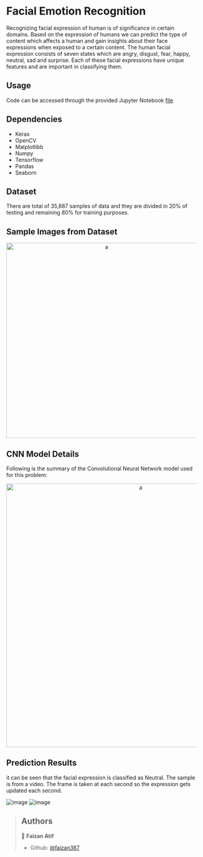 # Facial Emotion Recognition

Recognizing facial expression of human is of significance in certain domains. Based on the expression of humans we can predict the type of content which affects a human and gain insights about their face expressions when exposed to a certain content. The human facial expression consists of seven states which are angry, disgust, fear, happy, neutral, sad and surprise. Each of these facial expressions have unique features and are important in classifying them.

## Usage
Code can be accessed through the provided Jupyter Notebook [file](https://github.com/faizan387/Facial-Emotion-Recognition/blob/master/Facial_Expression_Training.ipynb)

## Dependencies
* Keras
* OpenCV
* Matplotlibb
* Numpy
* Tensorflow
* Pandas
* Seaborn

## Dataset
There are total of 35,887 samples of data and they are divided in 20% of testing and remaining 80% for training purposes.

## Sample Images from Dataset
<p align="center">
  <img width="515" alt="a" src="https://user-images.githubusercontent.com/54681019/122278339-3b7e1380-cf00-11eb-94c2-94914135f696.PNG">
</p>

## CNN Model Details
Following is the summary of the Convolutional Neural Network model used for this problem:
<p align="center">
  <img width="696" alt="a" src="https://user-images.githubusercontent.com/54681019/122278507-66686780-cf00-11eb-9836-f866356bcac9.PNG">
</p>

## Prediction Results
it can be seen that the facial expression is classified as Neutral. The sample is from a video. The frame is taken at each second so the expression gets updated each second.

![image](https://user-images.githubusercontent.com/54681019/122278688-9d3e7d80-cf00-11eb-867e-55197a4573aa.png)
![image](https://user-images.githubusercontent.com/54681019/122278742-aaf40300-cf00-11eb-8204-ced32ccb0acc.png)


> ## Authors
> 👤 **Faizan Atif**
> * Github: [@faizan387](https://github.com/faizan387)
